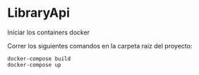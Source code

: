 # LibraryApi

Iniciar los containers docker

Correr los siguientes comandos en la carpeta raíz del proyecto:

```
docker-compose build
docker-compose up
```
